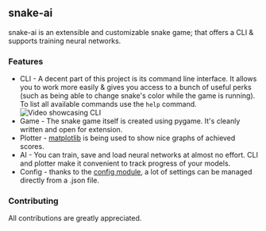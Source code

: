## snake-ai
snake-ai is an extensible and customizable snake game; that offers a CLI & supports training neural networks.

### Features
- CLI - A decent part of this project is its command line interface. It allows you to work more easily & gives you access to a bunch of useful perks (such as being able to change snake's color while the game is running). To list all available commands use the `help` command. ![Video showcasing CLI](https://github.com/Khenziii/snake-ai/assets/126098761/04e4ddc7-174c-4617-88ad-d94130e8e7a9)
- Game - The snake game itself is created using pygame. It's cleanly written and open for extension.
- Plotter - [matplotlib](https://matplotlib.org/) is being used to show nice graphs of achieved scores.
- AI - You can train, save and load neural networks at almost no effort. CLI and plotter make it convenient to track progress of your models.
- Config - thanks to the [config module](https://github.com/Khenziii/snake-ai/blob/master/config/config.py), a lot of settings can be managed directly from a .json file.

### Contributing
All contributions are greatly appreciated.
